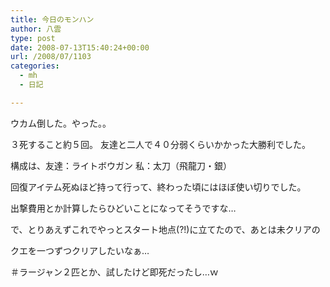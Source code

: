 ```yaml
---
title: 今日のモンハン
author: 八雲
type: post
date: 2008-07-13T15:40:24+00:00
url: /2008/07/1103
categories:
  - mh
  - 日記

---
```

ウカム倒した。やった。。
  
３死すること約５回。 友達と二人で４０分弱くらいかかった大勝利でした。
  
構成は、友達：ライトボウガン 私：太刀（飛龍刀・銀）

回復アイテム死ぬほど持って行って、終わった頃にはほぼ使い切りでした。
  
出撃費用とか計算したらひどいことになってそうですな…

で、とりあえずこれでやっとスタート地点(?!)に立てたので、あとは未クリアの
  
クエを一つずつクリアしたいなぁ…
  
＃ラージャン２匹とか、試したけど即死だったし…ｗ
